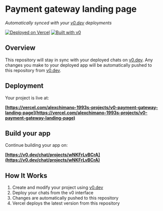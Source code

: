 # Payment gateway landing page

*Automatically synced with your [v0.dev](https://v0.dev) deployments*

[![Deployed on Vercel](https://img.shields.io/badge/Deployed%20on-Vercel-black?style=for-the-badge&logo=vercel)](https://vercel.com/alexchimano-1993s-projects/v0-payment-gateway-landing-page)
[![Built with v0](https://img.shields.io/badge/Built%20with-v0.dev-black?style=for-the-badge)](https://v0.dev/chat/projects/wNKFrLvBCrA)

## Overview

This repository will stay in sync with your deployed chats on [v0.dev](https://v0.dev).
Any changes you make to your deployed app will be automatically pushed to this repository from [v0.dev](https://v0.dev).

## Deployment

Your project is live at:

**[https://vercel.com/alexchimano-1993s-projects/v0-payment-gateway-landing-page](https://vercel.com/alexchimano-1993s-projects/v0-payment-gateway-landing-page)**

## Build your app

Continue building your app on:

**[https://v0.dev/chat/projects/wNKFrLvBCrA](https://v0.dev/chat/projects/wNKFrLvBCrA)**

## How It Works

1. Create and modify your project using [v0.dev](https://v0.dev)
2. Deploy your chats from the v0 interface
3. Changes are automatically pushed to this repository
4. Vercel deploys the latest version from this repository
